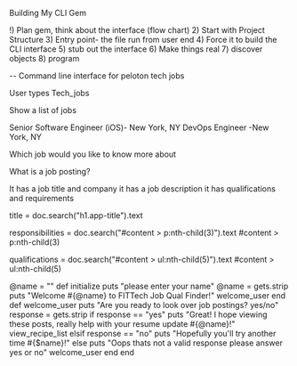 Building My CLI Gem

!) Plan gem, think about the interface (flow chart)
2) Start with Project Structure
3) Entry point- the file run from user end
4) Force it to build the CLI interface
5) stub out the interface
6) Make things real
7) discover objects
8) program


-- Command line interface for peloton tech jobs

User types Tech_jobs

Show a list of jobs

Senior Software Engineer (iOS)- New York, NY
DevOps Engineer -New York, NY

Which job would you like to know more about

What is a job posting?

It has a job title and company
it has a job description
it has qualifications and requirements

title = doc.search("h1.app-title").text

responsibilities = doc.search("#content > p:nth-child(3)").text  #content > p:nth-child(3)

qualifications = doc.search("#content > ul:nth-child(5)").text #content > ul:nth-child(5)


@name = ""
    def initialize
       puts "please enter your name"
       @name = gets.strip
       puts "Welcome #{@name} to FITTech Job Qual Finder!"
       welcome_user
    end
    def welcome_user
       puts "Are you ready to look over job postings? yes/no"
       response = gets.strip
     if response == "yes"
        puts "Great! I hope viewing these posts, really help with your resume update #{@name}!"
        view_recipe_list
     elsif response == "no"
        puts "Hopefully you'll try another time #{$name}!"
     else
        puts "Oops thats not a valid response please answer yes or no"
        welcome_user
     end
    end
